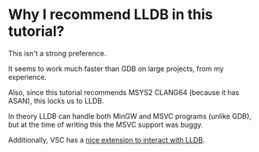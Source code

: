# Why I recommend LLDB in this tutorial?

This isn't a strong preference.

It seems to work much faster than GDB on large projects, from my experience.

Also, since this tutorial recommends MSYS2 CLANG64 (because it has ASAN), this locks us to LLDB.

In theory LLDB can handle both MinGW and MSVC programs (unlike GDB), but at the time of writing this the MSVC support was buggy.

Additionally, VSC has a [nice extension to interact with LLDB](/tooling/articles/why_lldb_dap.md).
